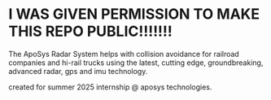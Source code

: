 # I WAS GIVEN PERMISSION TO MAKE THIS REPO PUBLIC!!!!!!!

The ApoSys Radar System helps with collision avoidance for railroad companies and hi-rail trucks using the latest, cutting edge, groundbreaking, advanced radar, gps and imu technology.

created for summer 2025 internship @ aposys technologies.
